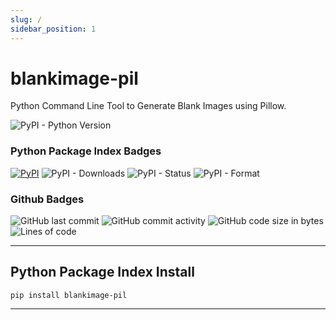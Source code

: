 ```yaml
---
slug: /
sidebar_position: 1
---
```


# blankimage-pil

Python Command Line Tool to Generate Blank Images using Pillow.


![PyPI - Python Version](https://img.shields.io/pypi/pyversions/blankimage-pil?style=for-the-badge)

### Python Package Index Badges

[![PyPI](https://img.shields.io/pypi/v/blankimage-pil?style=for-the-badge&color=gree&logo=pypi)](https://pypi.org/project/blankimage-pil/)
![PyPI - Downloads](https://img.shields.io/pypi/dm/blankimage-pil?label=Downloads&style=for-the-badge)
![PyPI - Status](https://img.shields.io/pypi/status/blankimage-pil?label=Status&style=for-the-badge)
![PyPI - Format](https://img.shields.io/pypi/format/blankimage-pil?label=Format&style=for-the-badge)


### Github Badges

![GitHub last commit](https://img.shields.io/github/last-commit/insumanth/blankimage-pil?style=for-the-badge)
![GitHub commit activity](https://img.shields.io/github/commit-activity/y/insumanth/blankimage-pil?style=for-the-badge)
![GitHub code size in bytes](https://img.shields.io/github/languages/code-size/insumanth/blankimage-pil?style=for-the-badge)
![Lines of code](https://img.shields.io/tokei/lines/github/insumanth/blankimage-pil?style=for-the-badge)



------------------
## Python Package Index Install 

```
pip install blankimage-pil
```
-------------------



